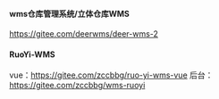 #### wms仓库管理系统/立体仓库WMS
https://gitee.com/deerwms/deer-wms-2

#### RuoYi-WMS
vue：https://gitee.com/zccbbg/ruo-yi-wms-vue
后台：https://gitee.com/zccbbg/wms-ruoyi